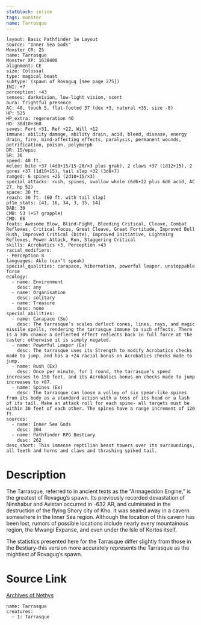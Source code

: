 ```yaml
---
statblock: inline
tags: monster
name: Tarrasque
---
```

```statblock
layout: Basic Pathfinder 1e Layout
source: "Inner Sea Gods"
Monster_CR: 25
name: Tarrasque
Monster_XP: 1638400
alignment: CE
size: Colossal
type: magical beast
subtype: (spawn of Rovagug [see page 275])
INI: +7
perception: +43
senses: darkvision, low-light vision, scent
aura: frightful presence
AC: 40, touch 5, flat-footed 37 (dex +3, natural +35, size -8)
HP: 525
HP_extra: regeneration 40
HD: 30d10+360
saves: Fort +31, Ref +22, Will +12
immune: ability damage, ability drain, acid, bleed, disease, energy drain, fire, mind-affecting effects, paralysis, permanent wounds, petrification, poison, polymorph
DR: 15/epic
SR: 36
speed: 40 ft.
melee: bite +37 (4d8+15/15-20/×3 plus grab), 2 claws +37 (1d12+15), 2 gores +37 (1d10+15), tail slap +32 (3d8+7)
ranged: 6 spines +25 (2d10+15/×3)
special_attacks: rush, spines, swallow whole (6d6+22 plus 6d6 acid, AC 27, hp 52)
space: 30 ft.
reach: 30 ft. (60 ft. with tail slap)
pf1e_stats: [41, 16, 34, 3, 15, 14]
BAB: 30
CMB: 53 (+57 grapple)
CMD: 66
feats: Awesome Blow, Blind-Fight, Bleeding Critical, Cleave, Combat Reflexes, Critical Focus, Great Cleave, Great Fortitude, Improved Bull Rush, Improved Critical (bite), Improved Initiative, Lightning Reflexes, Power Attack, Run, Staggering Critical
skills: Acrobatics +3, Perception +43
racial_modifiers:
- Perception 8
languages: Aklo (can’t speak)
special_qualities: carapace, hibernation, powerful leaper, unstoppable force
ecology:
  - name: Environment
    desc: any
  - name: Organisation
    desc: solitary
  - name: Treasure
    desc: none
special_abilities:
  - name: Carapace (Su)
    desc: The tarrasque’s scales deflect cones, lines, rays, and magic missile spells, rendering the tarrasque immune to such effects. There is a 30% chance a deflected effect reflects back in full force at the caster; otherwise it is simply negated.
  - name: Powerful Leaper (Ex)
    desc: The tarrasque uses its Strength to modify Acrobatics checks made to jump, and has a +24 racial bonus on Acrobatics checks made to jump.
  - name: Rush (Ex)
    desc: Once per minute, for 1 round, the tarrasque’s speed increases to 150 feet, and its Acrobatics bonus on checks made to jump increases to +87.
  - name: Spines (Ex)
    desc: The tarrasque can loose a volley of six spear-like spines from its body as a standard action with a toss of its head or a lash of its tail. Make an attack roll for each spine- all targets must be within 30 feet of each other. The spines have a range increment of 120 ft.
sources:
  - name: Inner Sea Gods
    desc: 304
  - name: Pathfinder RPG Bestiary
    desc: 262
desc_short: This immense reptilian beast towers over its surroundings, all teeth and horns and claws and thrashing spiked tail.
```
# Description
The Tarrasque, referred to in ancient texts as the “Armageddon Engine,” is the greatest of Rovagug’s spawn. Its previously recorded devastation of Ninshabur and Avistan occurred in -632 AR, and culminated in the destruction of the flying Shory city of Kho. It was sealed away in a cavern somewhere in the Inner Sea region. Although the location of this cavern has been lost, rumors of possible locations include nearly every mountainous region, the Mwangi Expanse, and even under the Isle of Kortos itself.

The statistics presented here for the Tarrasque differ slightly from those in the Bestiary-this version more accurately represents the Tarrasque as the mightiest of Rovagug’s spawn.
# Source Link
[Archives of Nethys](https://aonprd.com/MonsterDisplay.aspx?ItemName=Tarrasque)
```encounter-table
name: Tarrasque
creatures:
  - 1: Tarrasque
```
